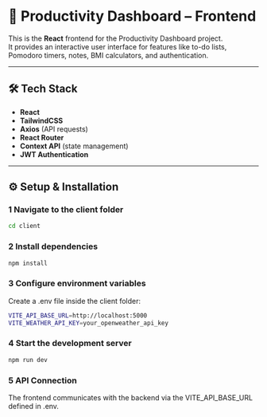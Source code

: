 # 🎨 Productivity Dashboard – Frontend

This is the **React** frontend for the Productivity Dashboard project.  
It provides an interactive user interface for features like to-do lists, Pomodoro timers, notes, BMI calculators, and authentication.

---

## 🛠 Tech Stack

- **React**
- **TailwindCSS**
- **Axios** (API requests)
- **React Router**
- **Context API** (state management)
- **JWT Authentication**

---

## ⚙️ Setup & Installation

### 1 Navigate to the client folder

```bash
cd client
```
### 2 Install dependencies

```bash
npm install
```
### 3 Configure environment variables
Create a .env file inside the client folder:
```bash
VITE_API_BASE_URL=http://localhost:5000
VITE_WEATHER_API_KEY=your_openweather_api_key
```
### 4 Start the development server

```bash
npm run dev
```
### 5 API Connection
The frontend communicates with the backend via the VITE_API_BASE_URL defined in .env.

